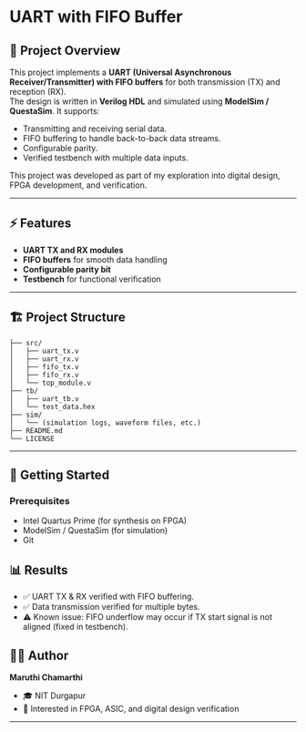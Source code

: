# UART with FIFO Buffer

## 📌 Project Overview
This project implements a **UART (Universal Asynchronous Receiver/Transmitter) with FIFO buffers** for both transmission (TX) and reception (RX).  
The design is written in **Verilog HDL** and simulated using **ModelSim / QuestaSim**. It supports:
- Transmitting and receiving serial data.
- FIFO buffering to handle back-to-back data streams.
- Configurable parity.
- Verified testbench with multiple data inputs.

This project was developed as part of my exploration into digital design, FPGA development, and verification.

---

## ⚡ Features
- **UART TX and RX modules**
- **FIFO buffers** for smooth data handling
- **Configurable parity bit**
- **Testbench** for functional verification

---

## 🏗️ Project Structure
```
├── src/
│   ├── uart_tx.v
│   ├── uart_rx.v
│   ├── fifo_tx.v
│   ├── fifo_rx.v
│   └── top_module.v
├── tb/
│   ├── uart_tb.v
│   └── test_data.hex
├── sim/
│   └── (simulation logs, waveform files, etc.)
├── README.md
└── LICENSE
```

---

## 🚀 Getting Started

### Prerequisites
- Intel Quartus Prime (for synthesis on FPGA)  
- ModelSim / QuestaSim (for simulation)  
- Git  

## 📊 Results
- ✅ UART TX & RX verified with FIFO buffering.  
- ✅ Data transmission verified for multiple bytes.  
- ⚠️ Known issue: FIFO underflow may occur if TX start signal is not aligned (fixed in testbench).  


## 👨‍💻 Author
**Maruthi Chamarthi**  
- 🎓 NIT Durgapur  
- 🔬 Interested in FPGA, ASIC, and digital design verification  

---
